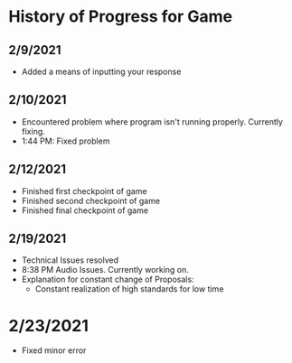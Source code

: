 # History of Progress for Game

## 2/9/2021
  - Added a means of inputting your response

## 2/10/2021
  - Encountered problem where program isn't running properly. Currently fixing.
  - 1:44 PM: Fixed problem

## 2/12/2021
  - Finished first checkpoint of game
  - Finished second checkpoint of game
  - Finished final checkpoint of game

## 2/19/2021
  - Technical Issues resolved
  - 8:38 PM Audio Issues. Currently working on.
  - Explanation for constant change of Proposals:
     - Constant realization of high standards for low time

# 2/23/2021
  - Fixed minor error
